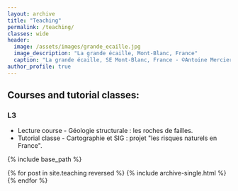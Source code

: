 ```yaml
---
layout: archive
title: "Teaching"
permalink: /teaching/
classes: wide
header:
  image: /assets/images/grande_ecaille.jpg
  image_description: "La grande écaille, Mont-Blanc, France"
  caption: "La grande écaille, SE Mont-Blanc, France - ©Antoine Mercier"
author_profile: true
---
```


## Courses and tutorial classes: 

### L3
* Lecture course - Géologie structurale : les roches de failles.
* Tutorial classe - Cartographie et SIG : projet "les risques naturels en France".

{% include base_path %}

{% for post in site.teaching reversed %}
  {% include archive-single.html %}
{% endfor %}
